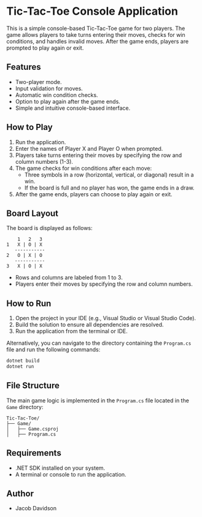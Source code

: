 # Tic-Tac-Toe Console Application

This is a simple console-based Tic-Tac-Toe game for two players. The game allows players to take turns entering their moves, checks for win conditions, and handles invalid moves. After the game ends, players are prompted to play again or exit.

## Features

- Two-player mode.
- Input validation for moves.
- Automatic win condition checks.
- Option to play again after the game ends.
- Simple and intuitive console-based interface.

## How to Play

1. Run the application.
2. Enter the names of Player X and Player O when prompted.
3. Players take turns entering their moves by specifying the row and column numbers (1-3).
4. The game checks for win conditions after each move:
   - Three symbols in a row (horizontal, vertical, or diagonal) result in a win.
   - If the board is full and no player has won, the game ends in a draw.
5. After the game ends, players can choose to play again or exit.

## Board Layout

The board is displayed as follows:

```
    1   2   3
1   X | O | X
   -----------
2   O | X | O
   -----------
3   X | O | X
```

- Rows and columns are labeled from 1 to 3.
- Players enter their moves by specifying the row and column numbers.

## How to Run

1. Open the project in your IDE (e.g., Visual Studio or Visual Studio Code).
2. Build the solution to ensure all dependencies are resolved.
3. Run the application from the terminal or IDE.

Alternatively, you can navigate to the directory containing the `Program.cs` file and run the following commands:

```bash
dotnet build
dotnet run
```

## File Structure

The main game logic is implemented in the `Program.cs` file located in the `Game` directory:

```
Tic-Tac-Toe/
├── Game/
│   ├── Game.csproj
│   ├── Program.cs
```

## Requirements

- .NET SDK installed on your system.
- A terminal or console to run the application.

## Author

- Jacob Davidson
